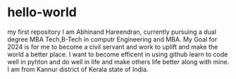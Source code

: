 # hello-world
my first repository
I am Abhinand Hareendran, currently pursuing a dual degree MBA Tech,B-Tech in computr Engineering and MBA.
My Goal for 2024 is for me to become a civil servant and work to uplift and make the world a better place.
I want to become efficent in using github learn to code well in pyhton and do well in life and make others
life better along with mine.
I am from Kannur district of Kerala state of India.
